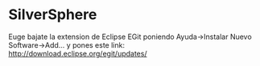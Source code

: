 SilverSphere
============
Euge bajate la extension de Eclipse EGit poniendo Ayuda->Instalar Nuevo Software->Add... y pones este link:
http://download.eclipse.org/egit/updates/
